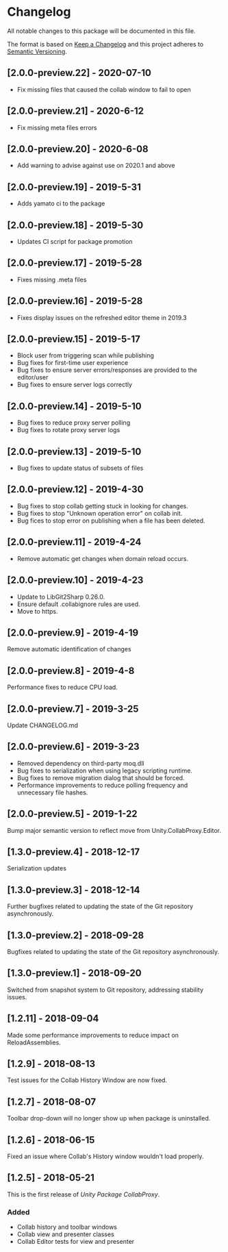 # Changelog
All notable changes to this package will be documented in this file.

The format is based on [Keep a Changelog](https://keepachangelog.com/en/1.0.0/)
and this project adheres to [Semantic Versioning](https://semver.org/spec/v2.0.0.html).

## [2.0.0-preview.22] - 2020-07-10
- Fix missing files that caused the collab window to fail to open

## [2.0.0-preview.21] - 2020-6-12
- Fix missing meta files errors

## [2.0.0-preview.20] - 2020-6-08
- Add warning to advise against use on 2020.1 and above

## [2.0.0-preview.19] - 2019-5-31
- Adds yamato ci to the package

## [2.0.0-preview.18] - 2019-5-30
- Updates CI script for package promotion

## [2.0.0-preview.17] - 2019-5-28
- Fixes missing .meta files

## [2.0.0-preview.16] - 2019-5-28
- Fixes display issues on the refreshed editor theme in 2019.3

## [2.0.0-preview.15] - 2019-5-17
- Block user from triggering scan while publishing
- Bug fixes for first-time user experience
- Bug fixes to ensure server errors/responses are provided to the editor/user
- Bug fixes to ensure server logs correctly

## [2.0.0-preview.14] - 2019-5-10
- Bug fixes to reduce proxy server polling
- Bug fixes to rotate proxy server logs

## [2.0.0-preview.13] - 2019-5-10
- Bug fixes to update status of subsets of files

## [2.0.0-preview.12] - 2019-4-30
- Bug fixes to stop collab getting stuck in looking for changes.
- Bug fixes to stop "Unknown operation error" on collab init.
- Bug fices to stop error on publishing when a file has been deleted.

## [2.0.0-preview.11] - 2019-4-24
- Remove automatic get changes when domain reload occurs.

## [2.0.0-preview.10] - 2019-4-23
- Update to LibGit2Sharp 0.26.0.
- Ensure default .collabignore rules are used.
- Move to https.

## [2.0.0-preview.9] - 2019-4-19
Remove automatic identification of changes

## [2.0.0-preview.8] - 2019-4-8
Performance fixes to reduce CPU load.

## [2.0.0-preview.7] - 2019-3-25
Update CHANGELOG.md

## [2.0.0-preview.6] - 2019-3-23
- Removed dependency on third-party moq.dll
- Bug fixes to serialization when using legacy scripting runtime.
- Bug fixes to remove migration dialog that should be forced.
- Performance improvements to reduce polling frequency and unnecessary file hashes.

## [2.0.0-preview.5] - 2019-1-22
Bump major semantic version to reflect move from Unity.CollabProxy.Editor.

## [1.3.0-preview.4] - 2018-12-17
Serialization updates

## [1.3.0-preview.3] - 2018-12-14
Further bugfixes related to updating the state of the Git repository asynchronously.

## [1.3.0-preview.2] - 2018-09-28
Bugfixes related to updating the state of the Git repository asynchronously.

## [1.3.0-preview.1] - 2018-09-20
Switched from snapshot system to Git repository, addressing stability issues.

## [1.2.11] - 2018-09-04
Made some performance improvements to reduce impact on ReloadAssemblies.

## [1.2.9] - 2018-08-13
Test issues for the Collab History Window are now fixed.

## [1.2.7] - 2018-08-07
Toolbar drop-down will no longer show up when package is uninstalled.

## [1.2.6] - 2018-06-15
Fixed an issue where Collab's History window wouldn't load properly.

## [1.2.5] - 2018-05-21
This is the first release of *Unity Package CollabProxy*.

### Added
- Collab history and toolbar windows
- Collab view and presenter classes
- Collab Editor tests for view and presenter
